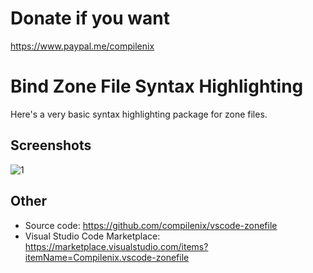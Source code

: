 # Donate if you want
https://www.paypal.me/compilenix

# Bind Zone File Syntax Highlighting

Here's a very basic syntax highlighting package for zone files.

## Screenshots

![1](https://raw.githubusercontent.com/compilenix/vscode-zonefile/master/screenshot_1.png)

## Other
- Source code: https://github.com/compilenix/vscode-zonefile
- Visual Studio Code Marketplace: https://marketplace.visualstudio.com/items?itemName=Compilenix.vscode-zonefile
